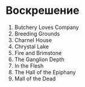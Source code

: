 # Воскрешение

1. Butchery Loves Company
2. Breeding Grounds
3. Charnel House
4. Chrystal Lake
5. Fire and Brimstone
6. The Ganglion Depth
7. In the Flesh
8. The Hall of the Epiphany
9. Mall of the Dead
